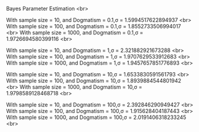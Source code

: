 Bayes Parameter Estimation <br\>

With sample size = 10, and Dogmatism = 0.1,σ = 1.5994517622894937 <br\>
With sample size = 100, and Dogmatism = 0.1,σ = 1.8552733506994017 <br\>
With sample size = 1000, and Dogmatism = 0.1,σ = 1.9726694580399116 <br\>

With sample size = 10, and Dogmatism = 1,σ = 2.321882921673288 <br\>
With sample size = 100, and Dogmatism = 1,σ = 1.9707629533912683 <br\>
With sample size = 1000, and Dogmatism = 1,σ = 1.9457657851776893 <br\>

With sample size = 10, and Dogmatism = 10,σ = 1.6533830591561793 <br\>
With sample size = 100, and Dogmatism = 10,σ = 1.8939884544801942 <br\>
With sample size = 1000, and Dogmatism = 10,σ = 1.9798589128468718 <br\>

With sample size = 10, and Dogmatism = 100,σ = 2.392846290949427 <br\>
With sample size = 100, and Dogmatism = 100,σ = 1.915628404187443 <br\>
With sample size = 1000, and Dogmatism = 100,σ = 2.0191406318233245 <br\>

